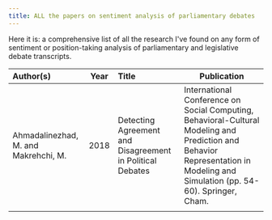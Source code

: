 ```yaml
---
title: ALL the papers on sentiment analysis of parliamentary debates
---
```


Here it is: a comprehensive list of all the research I've found on any form of sentiment or position-taking analysis of parliamentary and legislative debate transcripts.

| Author(s)                           | Year  | Title                                                     | Publication |
| :---------------------------------- |:----------------------------------------------------------------:| :-----------| ------ | 
| Ahmadalinezhad, M. and Makrehchi, M. | 2018 | Detecting Agreement and Disagreement in Political Debates | International Conference on Social Computing, Behavioral-Cultural Modeling and Prediction and Behavior Representation in Modeling and Simulation (pp. 54-60). Springer, Cham. | 
|                                      |      |                                                           |             |        |                                                                                                                                                        | 
